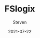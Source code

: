 ---
layout: post
title: "FSlogix"
description: "Migrate your entire On-Prem Citrix site configuration to another On-Prem site to ease your upgrade or create a dev environment with these Powershell scripts."
excerpt: "Migrate your entire On-Prem Citrix site configuration to another On-Prem site to ease your upgrade or create a dev environment with these Powershell scripts."
date: 2021-07-22
author:  " Steven"
image: "/img/title_fslogix.png"
thumbnail: "/img/title_fslogix.png"
published: false 
tags:
  - Citrix
  - XenApp
  - XenDesktop
  - Virtual Apps and Desktops
  - DaaS
  - Powershell
  - Migration
  - Script
  - LTSR
  - 1912
  - 7.15
URL: "export-and-import-on-prem-citrix-site-configuration"
categories: [ "Citrix","Powershell","GSLB" ]    
---